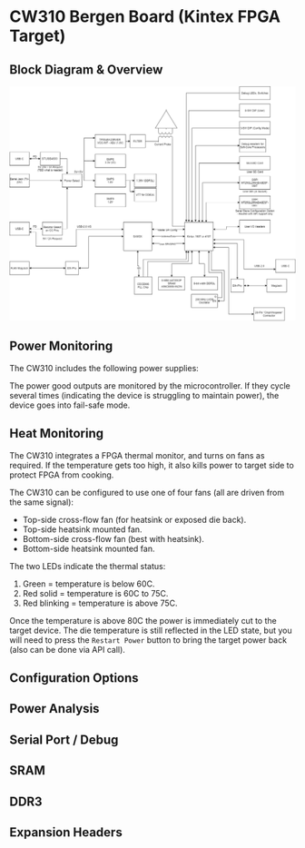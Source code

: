 # CW310 Bergen Board (Kintex FPGA Target)

## Block Diagram & Overview

<img src="CW310block.png">

## Power Monitoring

The CW310 includes the following power supplies:

The power good outputs are monitored by the microcontroller. If they cycle several times (indicating the device is struggling to maintain power), the device goes into fail-safe mode.

## Heat Monitoring

The CW310 integrates a FPGA thermal monitor, and turns on fans as required. If the temperature gets too high, it also kills power to target side to protect FPGA from cooking.

The CW310 can be configured to use one of four fans (all are driven from the same signal):

* Top-side cross-flow fan (for heatsink or exposed die back).
* Top-side heatsink mounted fan.
* Bottom-side cross-flow fan (best with heatsink).
* Bottom-side heatsink mounted fan.

The two LEDs indicate the thermal status:

1. Green = temperature is below 60C.
2. Red solid = temperature is 60C to 75C.
3. Red blinking = temperature is above 75C.

Once the temperature is above 80C the power is immediately cut to the target device. The die temperature is still reflected in the LED state, but you will need to press the `Restart Power` button to bring the target power back (also can be done via API call).

## Configuration Options

## Power Analysis

## Serial Port / Debug

## SRAM

## DDR3

## Expansion Headers
